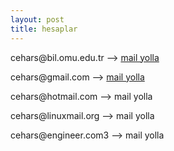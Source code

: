 ```yaml
---
layout: post
title: hesaplar
---
```


<p>cehars@bil.omu.edu.tr --> <a href="mailto:cehars@bil.omu.edu.tr">mail yolla</a></p> 
<p>cehars@gmail.com --> <a href="mailto:cehars@bil.omu.edu.tr">mail yolla</a></p> 
<p>cehars@hotmail.com --> <a href="mailto:cehars@bil.omu.edu.tr"></a>mail yolla</p> 
<p>cehars@linuxmail.org --> <a href="mailto:cehars@bil.omu.edu.tr"></a>mail yolla</p> 
<p>cehars@engineer.com3 --> <a href="mailto:cehars@bil.omu.edu.tr"></a>mail yolla</p>
